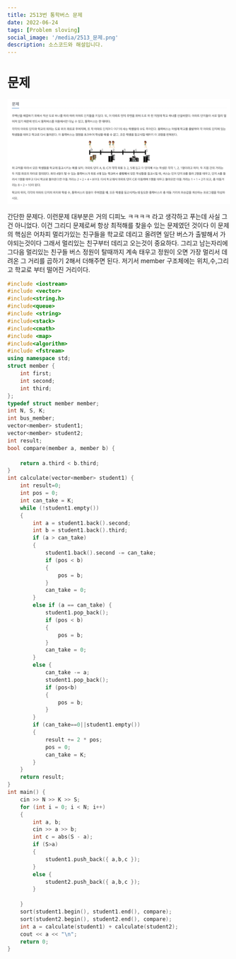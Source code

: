 ```yaml
---
title: 2513번 통학버스 문제
date: 2022-06-24
tags: [Problem sloving]
social_image: '/media/2513_문제.png'
description: 소스코드와 해설입니다.
---
```


# 문제

![problem image](/media/2513_문제.png)
</br>

간단한 문제다. 이런문제 대부분은 거의 디피노 ㅋㅋㅋㅋ 라고 생각하고 푸는데 사실 그건 아니었다. 이건 그리디 문제로써 항상 최적해를
찾을수 있는 문제였던 것이다 이 문제의 핵심은 어차피 멀리가있는 친구들을 학교로 데리고 올려면 일단 버스가 출발해서 가야되는것이다
그래서 멀리있는 친구부터 데리고 오는것이 중요하다. 그리고 남는자리에 그다음 멀리있는 친구들 버스 정원이 탈때까지 계속 태우고 정원이 오면 가장 멀리서 데려온 그 거리를 곱하기 2해서 더해주면 된다.
저기서 member 구조체에는 위치,수,그리고 학교로 부터 떨어진 거리이다.
</br>

```C++
#include <iostream>
#include <vector>
#include<string.h>
#include<queue>
#include <string>
#include<stack>
#include<cmath>
#include <map>
#include<algorithm>
#include <fstream>
using namespace std;
struct member {
	int first;
	int second;
	int third;
};
typedef struct member member;
int N, S, K;
int bus_member;
vector<member> student1;
vector<member> student2;
int result;
bool compare(member a, member b) {

	return a.third < b.third;
}
int calculate(vector<member> student1) {
	int result=0;
	int pos = 0;
	int can_take = K;
	while (!student1.empty())
	{
		int a = student1.back().second;
		int b = student1.back().third;
		if (a > can_take)
		{
			student1.back().second -= can_take;
			if (pos < b)
			{
				pos = b;
			}
			can_take = 0;
		}
		else if (a == can_take) {
			student1.pop_back();
			if (pos < b)
			{
				pos = b;
			}
			can_take = 0;
		}
		else {
			can_take -= a;
			student1.pop_back();
			if (pos<b)
			{
				pos = b;
			}
		}
		if (can_take==0||student1.empty())
		{
			result += 2 * pos;
			pos = 0;
			can_take = K;
		}
	}
	return result;
}
int main() {
	cin >> N >> K >> S;
	for (int i = 0; i < N; i++)
	{
		int a, b;
		cin >> a >> b;
		int c = abs(S - a);
		if (S>a)
		{
			student1.push_back({ a,b,c });
		}
		else {
			student2.push_back({ a,b,c });
		}
		
	}
	sort(student1.begin(), student1.end(), compare);
	sort(student2.begin(), student2.end(), compare);
	int a = calculate(student1) + calculate(student2);
	cout << a << "\n";
	return 0;
}
```

